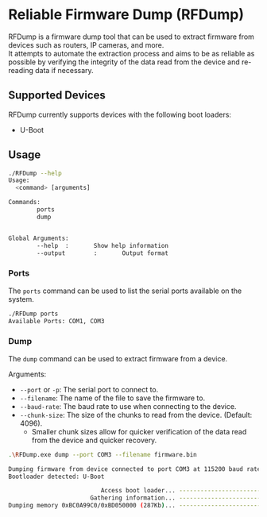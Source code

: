 # Reliable Firmware Dump (RFDump)

RFDump is a firmware dump tool that can be used to extract firmware from devices such as routers, IP cameras, and more.  
It attempts to automate the extraction process and aims to be as reliable as possible by verifying the integrity of the data read from the device and re-reading data if necessary.

## Supported Devices

RFDump currently supports devices with the following boot loaders:

- U-Boot

## Usage

```bash
./RFDump --help
Usage:
  <command> [arguments]

Commands:
        ports
        dump


Global Arguments:
        --help  :       Show help information
        --output        :       Output format
```

### Ports

The `ports` command can be used to list the serial ports available on the system.

```bash
./RFDump ports
Available Ports: COM1, COM3
```

### Dump

The `dump` command can be used to extract firmware from a device.

Arguments:

- `--port` or `-p`: The serial port to connect to.
- `--filename`: The name of the file to save the firmware to.
- `--baud-rate`: The baud rate to use when connecting to the device.
- `--chunk-size`: The size of the chunks to read from the device. (Default: 4096).   
  - Smaller chunk sizes allow for quicker verification of the data read from the device and quicker recovery.  

```bash
.\RFDump.exe dump --port COM3 --filename firmware.bin

Dumping firmware from device connected to port COM3 at 115200 baud rate to firmware.bin with a chunk size of 4096 bytes
Bootloader detected: U-Boot

                          Access boot loader... ---------------------------------------- 100%
                       Gathering information... ---------------------------------------- 100%
Dumping memory 0xBC0A99C0/0xBD050000 (287Kb)... ----------------------------------------   2%
```